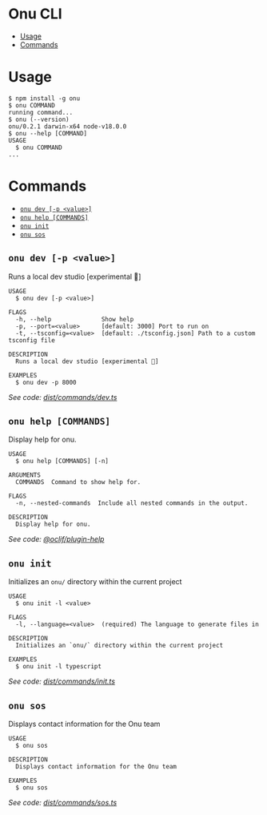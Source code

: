 Onu CLI
=================


<!-- toc -->
* [Usage](#usage)
* [Commands](#commands)
<!-- tocstop -->
# Usage
<!-- usage -->
```sh-session
$ npm install -g onu
$ onu COMMAND
running command...
$ onu (--version)
onu/0.2.1 darwin-x64 node-v18.0.0
$ onu --help [COMMAND]
USAGE
  $ onu COMMAND
...
```
<!-- usagestop -->
# Commands
<!-- commands -->
* [`onu dev [-p <value>]`](#onu-dev--p-value)
* [`onu help [COMMANDS]`](#onu-help-commands)
* [`onu init`](#onu-init)
* [`onu sos`](#onu-sos)

## `onu dev [-p <value>]`

Runs a local dev studio [experimental 🧪]

```
USAGE
  $ onu dev [-p <value>]

FLAGS
  -h, --help              Show help
  -p, --port=<value>      [default: 3000] Port to run on
  -t, --tsconfig=<value>  [default: ./tsconfig.json] Path to a custom tsconfig file

DESCRIPTION
  Runs a local dev studio [experimental 🧪]

EXAMPLES
  $ onu dev -p 8000
```

_See code: [dist/commands/dev.ts](https://github.com/onuhq/onu-cli/blob/v0.2.1/dist/commands/dev.ts)_

## `onu help [COMMANDS]`

Display help for onu.

```
USAGE
  $ onu help [COMMANDS] [-n]

ARGUMENTS
  COMMANDS  Command to show help for.

FLAGS
  -n, --nested-commands  Include all nested commands in the output.

DESCRIPTION
  Display help for onu.
```

_See code: [@oclif/plugin-help](https://github.com/oclif/plugin-help/blob/v5.2.8/src/commands/help.ts)_

## `onu init`

Initializes an `onu/` directory within the current project

```
USAGE
  $ onu init -l <value>

FLAGS
  -l, --language=<value>  (required) The language to generate files in

DESCRIPTION
  Initializes an `onu/` directory within the current project

EXAMPLES
  $ onu init -l typescript
```

_See code: [dist/commands/init.ts](https://github.com/onuhq/onu-cli/blob/v0.2.1/dist/commands/init.ts)_

## `onu sos`

Displays contact information for the Onu team

```
USAGE
  $ onu sos

DESCRIPTION
  Displays contact information for the Onu team

EXAMPLES
  $ onu sos
```

_See code: [dist/commands/sos.ts](https://github.com/onuhq/onu-cli/blob/v0.2.1/dist/commands/sos.ts)_
<!-- commandsstop -->
